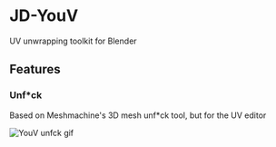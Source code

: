 # JD-YouV
UV unwrapping toolkit for Blender

## Features

### Unf\*ck

Based on Meshmachine's 3D mesh unf\*ck tool, but for the UV editor

![YouV unfck gif](https://user-images.githubusercontent.com/83173898/167676373-bb180653-2783-49a8-bafa-80310f0b1fa7.gif)
